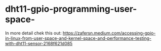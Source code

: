 # dht11-gpio-programming-user-space-

In more detail chek this out: https://zafersn.medium.com/accessing-gpio-in-linux-from-user-space-and-kernel-space-and-performance-testing-with-dht11-sensor-2168f621d085
